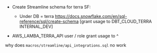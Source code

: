 - Create Streamline schema for terra SF:
    - Under DB = terra https://docs.snowflake.com/en/sql-reference/sql/create-schema [grant usage to DBT_CLOUD_TERRA INTERNAL_DEV]

- AWS_LAMBA_TERRA_API user / role grant usage to ^


why does `macros/streamline/api_integrations.sql` no work